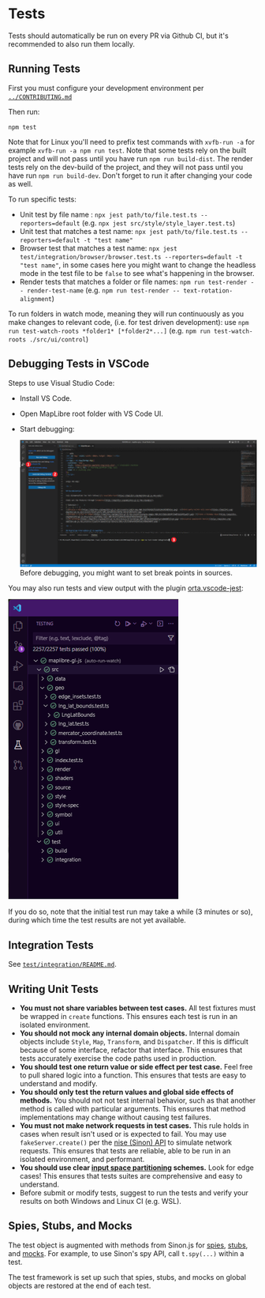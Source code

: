 
# Tests

Tests should automatically be run on every PR via Github CI, but it's recommended to also run them locally.

## Running Tests

First you must configure your development environment per [`../CONTRIBUTING.md`](../CONTRIBUTING.md)

Then run:

```
npm test
```

Note that for Linux you'll need to prefix test commands with `xvfb-run -a` for example `xvfb-run -a npm run test`.
Note that some tests rely on the built project and will not pass until you have run `npm run build-dist`.
The render tests rely on the dev-build of the project, and they will not pass until you have run `npm run build-dev`. Don't forget to run it after changing your code as well.

To run specific tests:

 - Unit test by file name : `npx jest path/to/file.test.ts --reporters=default` (e.g. `npx jest src/style/style_layer.test.ts`)
 - Unit test that matches a test name: `npx jest path/to/file.test.ts --reporters=default -t "test name"`
 - Browser test that matches a test name: `npx jest test/integration/browser/browser.test.ts --reporters=default -t "test name"`, in some cases here you might want to change the headless mode in the test file to be `false` to see what's happening in the browser.
 - Render tests that matches a folder or file names: `npm run test-render -- render-test-name` (e.g. `npm run test-render -- text-rotation-alignment`)

To run folders in watch mode, meaning they will run continuously as you make changes to relevant code, (i.e. for test driven development): use `npm run test-watch-roots *folder1* [*folder2*...]` (e.g. `npm run test-watch-roots ./src/ui/control`)

## Debugging Tests in VSCode

Steps to use Visual Studio Code:

 - Install VS Code.
 - Open MapLibre root folder with VS Code UI.
 - Start debugging:

   ![Start debugging](assets/docs/debug_test_in_vscode.png)
   Before debugging, you might want to set break points in sources.

You may also run tests and view output with the plugin [orta.vscode-jest](https://marketplace.visualstudio.com/items?itemName=Orta.vscode-jest):

![VScode screenshots](assets/docs/vscode-jest.png)

If you do so, note that the initial test run may take a while (3 minutes or so), during which time the test results are not yet available.

## Integration Tests

See [`test/integration/README.md`](./integration/README.md).

## Writing Unit Tests

 - **You must not share variables between test cases.** All test fixtures must be wrapped in `create` functions. This ensures each test is run in an isolated environment.
 - **You should not mock any internal domain objects.** Internal domain objects include `Style`, `Map`, `Transform`, and `Dispatcher`. If this is difficult because of some interface, refactor that interface. This ensures that tests accurately exercise the code paths used in production.
 - **You should test one return value or side effect per test case.** Feel free to pull shared logic into a function. This ensures that tests are easy to understand and modify.
 - **You should only test the return values and global side effects of methods.** You should not not test internal behavior, such as that another method is called with particular arguments. This ensures that method implementations may change without causing test failures.
 - **You must not make network requests in test cases.** This rule holds in cases when result isn't used or is expected to fail. You may use `fakeServer.create()` per the [nise (Sinon) API](https://sinonjs.github.io/nise/#fake-server) to simulate network requests. This ensures that tests are reliable, able to be run in an isolated environment, and performant.
 - **You should use clear [input space partitioning](https://crystal.uta.edu/~ylei/cse4321/data/isp.pdf) schemes.** Look for edge cases! This ensures that tests suites are comprehensive and easy to understand.
 - Before submit or modify tests, suggest to run the tests and verify your results on both Windows and Linux CI (e.g. WSL).

## Spies, Stubs, and Mocks

The test object is augmented with methods from Sinon.js for [spies](https://sinonjs.org/docs/#spies), [stubs](https://sinonjs.org/docs/#stubs), and [mocks](https://sinonjs.org/docs/#mocks). For example, to use Sinon's spy API, call `t.spy(...)` within a test.

The test framework is set up such that spies, stubs, and mocks on global objects are restored at the end of each test.
